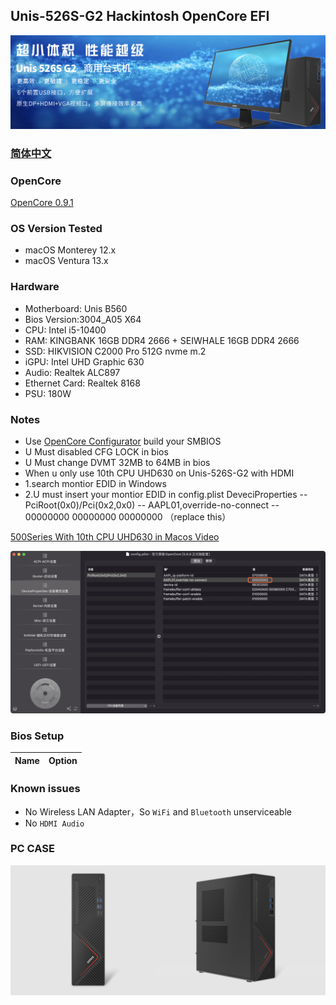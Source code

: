 ## Unis-526S-G2 Hackintosh OpenCore EFI

![image](ScreenShot/Unis-526S-G2.png)

### [简体中文](README.zh_CN.md)

### OpenCore

[OpenCore 0.9.1](https://github.com/acidanthera/OpenCorePkg)

### OS Version Tested

- macOS Monterey 12.x
- macOS Ventura  13.x 

### Hardware

- Motherboard: Unis B560
- Bios Version:3004_A05 X64
- CPU: Intel i5-10400
- RAM: KINGBANK 16GB DDR4 2666 + SEIWHALE 16GB DDR4 2666
- SSD: HIKVISION C2000 Pro 512G nvme m.2
- iGPU: Intel UHD Graphic 630
- Audio: Realtek ALC897
- Ethernet Card: Realtek 8168
- PSU: 180W 

### Notes
 - Use [OpenCore Configurator](https://mackie100projects.altervista.org/opencore-configurator/) build your SMBIOS
 - U Must disabled CFG LOCK in bios
 - U Must change DVMT 32MB to 64MB in bios
 - When u only use 10th CPU UHD630 on Unis-526S-G2 with HDMI
 - 1.search montior EDID in Windows
 - 2.U must insert your montior EDID in config.plist DeveciProperties -- PciRoot(0x0)/Pci(0x2,0x0) -- AAPL01,override-no-connect -- 00000000 00000000 00000000 （replace this）  
 
[500Series With 10th CPU UHD630 in Macos Video](https://www.bilibili.com/video/BV1UW4y1J7J2/)

![image](ScreenShot/EDID.png)

### Bios Setup

| Name | Option |
| ----- | --- |


### Known issues

- No Wireless LAN Adapter，So `WiFi` and `Bluetooth` unserviceable
- No `HDMI Audio` 

### PC CASE
![image](ScreenShot/CASE.png)